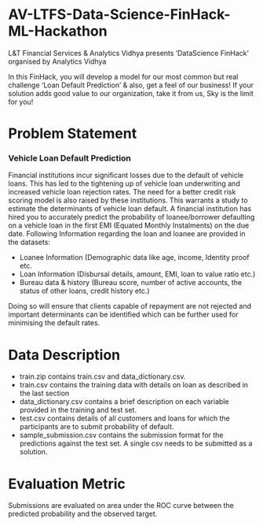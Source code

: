 # AV-LTFS-Data-Science-FinHack-ML-Hackathon

L&T Financial Services & Analytics Vidhya presents ‘DataScience FinHack’ organised by Analytics Vidhya

In this FinHack, you will develop a model for our most common but real challenge ‘Loan Default Prediction’ & also, get a feel of our business!
If your solution adds good value to our organization, take it from us, Sky is the limit for you!

# Problem Statement

### Vehicle Loan Default Prediction

Financial institutions incur significant losses due to the default of vehicle loans. This has led to the tightening up of vehicle loan underwriting and increased vehicle loan rejection rates. The need for a better credit risk scoring model is also raised by these institutions. This warrants a study to estimate the determinants of vehicle loan default. A financial institution has hired you to accurately predict the probability of loanee/borrower defaulting on a vehicle loan in the first EMI (Equated Monthly Instalments) on the due date. Following Information regarding the loan and loanee are provided in the datasets:

* Loanee Information (Demographic data like age, income, Identity proof etc.
* Loan Information (Disbursal details, amount, EMI, loan to value ratio etc.)
* Bureau data & history (Bureau score, number of active accounts, the status of other loans, credit history etc.)

Doing so will ensure that clients capable of repayment are not rejected and important determinants can be identified which can be further used for minimising the default rates.

# Data Description

* train.zip contains train.csv and data_dictionary.csv.
* train.csv contains the training data with details on loan as described in the last section
* data_dictionary.csv contains a brief description on each variable provided in the training and test set.
* test.csv contains details of all customers and loans for which the participants are to submit probability of default.
* sample_submission.csv contains the submission format for the predictions against the test set. A single csv needs to be submitted as a solution.

# Evaluation Metric
Submissions are evaluated on area under the ROC curve between the predicted probability and the observed target.
